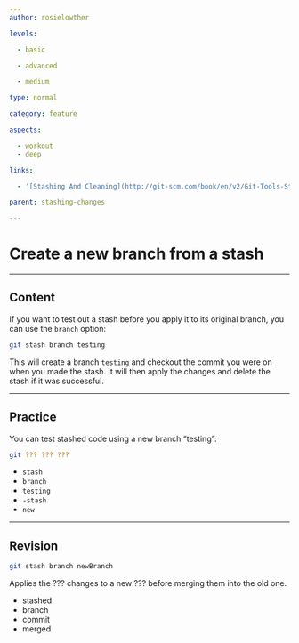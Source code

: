 ```yaml
---
author: rosielowther

levels:

  - basic

  - advanced

  - medium

type: normal

category: feature

aspects:

  - workout
  - deep

links:

  - '[Stashing And Cleaning](http://git-scm.com/book/en/v2/Git-Tools-Stashing-and-Cleaning){documentation}'

parent: stashing-changes

---
```


# Create a new branch from a stash

---
## Content

If you want to test out a stash before you apply it to its original branch, you can use the `branch` option:
```bash
git stash branch testing
```
This will create a branch `testing` and checkout the commit you were on when you made the stash. It will then apply the changes and delete the stash if it was successful.

---
## Practice

You can test stashed code using a new branch “testing”:
```bash
git ??? ??? ???
```

* `stash`
* `branch`
* `testing`
* `-stash`
* `new`

---
## Revision

```bash
git stash branch newBranch
```
Applies the ??? changes to a new ??? before merging them into the old one.

* stashed
* branch
* commit
* merged

 
 
